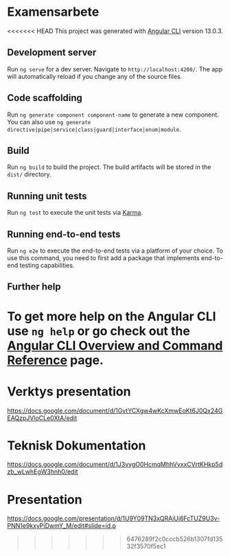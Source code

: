 # Examensarbete

<<<<<<< HEAD
This project was generated with [Angular CLI](https://github.com/angular/angular-cli) version 13.0.3.

## Development server

Run `ng serve` for a dev server. Navigate to `http://localhost:4200/`. The app will automatically reload if you change any of the source files.

## Code scaffolding

Run `ng generate component component-name` to generate a new component. You can also use `ng generate directive|pipe|service|class|guard|interface|enum|module`.

## Build

Run `ng build` to build the project. The build artifacts will be stored in the `dist/` directory.

## Running unit tests

Run `ng test` to execute the unit tests via [Karma](https://karma-runner.github.io).

## Running end-to-end tests

Run `ng e2e` to execute the end-to-end tests via a platform of your choice. To use this command, you need to first add a package that implements end-to-end testing capabilities.

## Further help

To get more help on the Angular CLI use `ng help` or go check out the [Angular CLI Overview and Command Reference](https://angular.io/cli) page.
=======
# Verktys presentation
https://docs.google.com/document/d/1GvtYCXgw4wKcXmwEoKt6J0Qx24GEAQzpJVloCLe0XtA/edit

# Teknisk Dokumentation
https://docs.google.com/document/d/1J3vvgO0HcmqMhhVvxxCVrtKHkp5dzb_wLwhEgW3hnh0/edit

# Presentation
https://docs.google.com/presentation/d/1U9Y09TN3xQRAiUi6FcTUZ9U3v-PNN1e9kxyPiDwmY_M/edit#slide=id.p
>>>>>>> 6476289f2c0cccb526b1307fd13532f3570f5ec1

